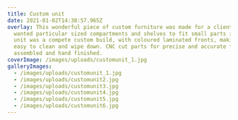 ```yaml
---
title: Custom unit
date: 2021-01-02T14:38:57.965Z
overlay: This wonderful piece of custom furniture was made for a client who
  wanted particular sized compartments and shelves to fit small parts in. This
  unit was a compete custom build, with coloured laminated fronts, making them
  easy to clean and wipe down. CNC cut parts for precise and accurate fit. Hand
  assembled and hand finished.
coverImage: /images/uploads/customunit_1.jpg
galleryImages:
  - /images/uploads/customunit_1.jpg
  - /images/uploads/customunit2.jpg
  - /images/uploads/customunit3.jpg
  - /images/uploads/customunit4.jpg
  - /images/uploads/customunit5.jpg
  - /images/uploads/customunit6.jpg
---
```

